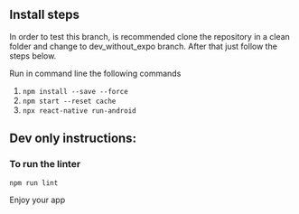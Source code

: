 ## Install steps

In order to test this branch, is recommended clone the repository in a clean folder and change to
dev_without_expo branch. After that just follow the steps below.


Run in command line the following commands

1. `npm install --save --force`
2. `npm start --reset cache`
3. `npx react-native run-android`

## Dev only instructions:

### To run the linter

```bash
npm run lint
```

Enjoy your app
